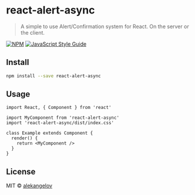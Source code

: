 # react-alert-async

> A simple to use Alert/Confirmation system for React. On the server or the client.

[![NPM](https://img.shields.io/npm/v/react-alert-async.svg)](https://www.npmjs.com/package/react-alert-async) [![JavaScript Style Guide](https://img.shields.io/badge/code_style-standard-brightgreen.svg)](https://standardjs.com)

## Install

```bash
npm install --save react-alert-async
```

## Usage

```tsx
import React, { Component } from 'react'

import MyComponent from 'react-alert-async'
import 'react-alert-async/dist/index.css'

class Example extends Component {
  render() {
    return <MyComponent />
  }
}
```

## License

MIT © [alekangelov](https://github.com/alekangelov)
